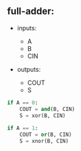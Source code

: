 full-adder:
-----------

* inputs:
    - A
    - B
    - CIN
    
* outputs:
    - COUT
    - S

```python
if A == 0:
    COUT = and(B, CIN)
    S = xor(B, CIN)
    
if A == 1:
    COUT = or(B, CIN)
    S = xnor(B, CIN)
```
